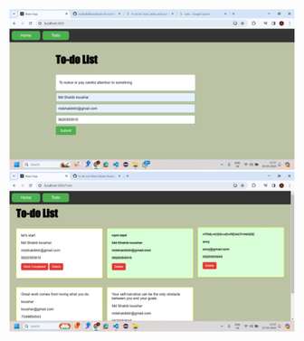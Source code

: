   <img src="https://github.com/mdshakibkoushar/to-do-List-React-Redux-Router-/blob/main/Screenshot%20(309).png">
    <img src="https://github.com/mdshakibkoushar/to-do-List-React-Redux-Router-/blob/main/output.png">
  
